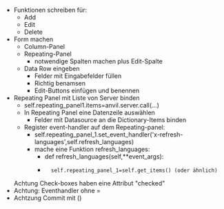 - Funktionen schreiben für:
  - Add
  - Edit
  - Delete
- Form machen
  - Column-Panel
  - Repeating-Panel
    - notwendige Spalten machen plus Edit-Spalte
  - Data Row eingeben
    - Felder mit Eingabefelder füllen
    - Richtig benamsen
    - Edit-Buttons einfügen und benennen
- Repeating Panel mit Liste von Server binden
  - self.repeating_panel1.items=anvil.server.call(...)
  - In Repeating Panel eine Datenzeile auswählen
    - Felder mit Datasource an die Dictionary-Items binden
  - Register event-handler auf dem Repeating-panel:
    - self.repeating_panel_1.set_event_handler('x-refresh-languages',self.refresh_languages)
    - mache eine Funktion refresh_languages:
      -   def refresh_languages(self,**event_args):
      -       self.repeating_panel_1=self.get_items() (oder ähnlich)
  Achtung Check-boxes haben eine Attribut "checked"
- Achtung: Eventhandler ohne =
- Achtzung Commit mit ()
